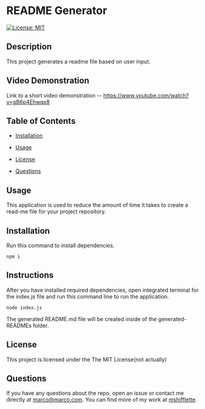 
# README Generator
[![License: MIT](https://img.shields.io/badge/License-MIT-yellow.svg)](https://opensource.org/licenses/MIT)

## Description

This project generates a readme file based on user input.

## Video Demonstration 

Link to a short video demonstration -- https://www.youtube.com/watch?v=gB6p4Ehwqx8
## Table of Contents 

* [Installation](#installation)

* [Usage](#usage)

* [License](#license)

* [Questions](#questions)
## Usage

This application is used to reduce the amount of time it takes to create a read-me file for your project repository.

## Installation
Run this command to install dependencies.

```
npm i
```


## Instructions

After you have installed required dependencies, open integrated terminal for the index.js file and run this command line to run the application.

```
node index.js
```

The generated README.md file will be created inside of the generated-READMEs folder.
## License

This project is licensed under the The MIT License(not actually)
    

## Questions

If you have any questions about the repo, open an issue or contact me directly at marco@marco.com. You can find more of my work at [mshifflette](https://github.com/mshifflette/).